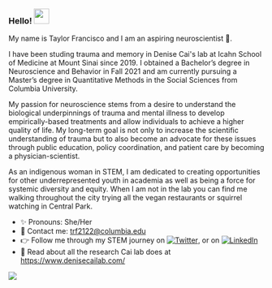 ### Hello! <img src="https://raw.githubusercontent.com/MartinHeinz/MartinHeinz/master/wave.gif" width="30px">


My name is Taylor Francisco and I am an aspiring neuroscientist 🧠. 

I have been studing trauma and memory in Denise Cai's lab at Icahn School of Medicine at Mount Sinai since 2019. I obtained a Bachelor’s degree in Neuroscience and Behavior in Fall 2021 and am currently pursuing a Master’s degree in Quantitative Methods in the Social Sciences from Columbia University. 

My passion for neuroscience stems from a desire to understand the biological underpinnings of trauma and mental illness to develop empirically-based treatments and allow individuals to achieve a higher quality of life. My long-term goal is not only to increase the scientific understanding of trauma but to also become an advocate for these issues through public education, policy coordination, and patient care by becoming a physician-scientist. 

As an indigenous woman in STEM, I am dedicated to creating opportunities for other underrepresented youth in academia as well as being a force for systemic diversity and equity. When I am not in the lab you can find me walking throughout the city trying all the vegan restaurants or squirrel watching in Central Park. 


- ✨ Pronouns: She/Her
- 💬 Contact me: trf2122@columbia.edu
- 👉 Follow me through my STEM journey on [![Twitter][1.2]][1], or on [![LinkedIn][2.2]][2]
- 🔬 Read about all the research Cai lab does at https://www.denisecailab.com/








<!-- adding github stats -->

<img align="center" src="https://github-readme-stats.vercel.app/api/?username=taylorfrancisco&theme=<THEME_NAME>" />


<!-- Icons for social media -->

[1.2]: http://i.imgur.com/wWzX9uB.png (twitter icon without padding)
[2.2]: https://raw.githubusercontent.com/MartinHeinz/MartinHeinz/master/linkedin-3-16.png (LinkedIn icon without padding)

<!-- Links to your social media accounts -->

[1]: https://twitter.com/taylor_neuro
[2]: https://www.linkedin.com/in/taylor-francisco-156253189/


<!--
**taylorfrancisco/taylorfrancisco** is a ✨ _special_ ✨ repository because its `README.md` (this file) appears on your GitHub profile.

Here are some ideas to get you started:

- 🔭 I’m currently working on ...
- 🌱 I’m currently learning ...
- 👯 I’m looking to collaborate on ...
- 🤔 I’m looking for help with ...
- 💬 Ask me about ...
- 📫 How to reach me: ...
- 😄 Pronouns: ...
- ⚡ Fun fact: ...
-->
